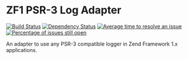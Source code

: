 # ZF1 PSR-3 Log Adapter
[![Build Status](https://travis-ci.org/InterNations/ZendLogAdapterPsr3.svg)](https://travis-ci.org/InterNations/ZendLogAdapterPsr3) [![Dependency Status](https://www.versioneye.com/user/projects/53479cd5fe0d0710500001f9/badge.png)](https://www.versioneye.com/user/projects/53479cd5fe0d0710500001f9) [![Average time to resolve an issue](http://isitmaintained.com/badge/resolution/InterNations/ZendLogAdapterPsr3.svg)](http://isitmaintained.com/project/InterNations/ZendLogAdapterPsr3 "Average time to resolve an issue") [![Percentage of issues still open](http://isitmaintained.com/badge/open/InterNations/ZendLogAdapterPsr3.svg)](http://isitmaintained.com/project/InterNations/ZendLogAdapterPsr3 "Percentage of issues still open")

An adapter to use any PSR-3 compatible logger in Zend Framework 1.x applications.
